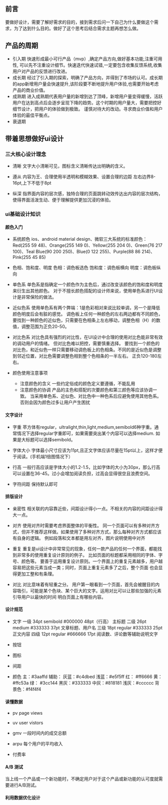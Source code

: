 ## 前言
要做好设计，需要了解好需求的目的，接到需求后问一下自己为什么要做这个需求，为了达到什么目的。做好了这个思考后结合需求主题再想怎么做。

## 产品的周期
- 引入期
  快速形成最小可行产品（mvp）,确定产品方向,做好基本功能,注重可用性,
  可以先不注重设计细节。快速迭代快速试错,一定要包含收集反馈系统,收集用户对产品的反馈进行改进。
- 成长期
  经过了引入期的探索，明确了产品方向，并得到了市场的认可。成长期的app新增用户量会快速提升,该阶段要不断地提升用户体验,也需要开始考虑产品的商业价值。
- 成熟期
  进入成熟期代表用户量的新增到达了顶峰，新增用户量变得缓慢，活跃用户在达到高点后会逐步呈现下降的趋势。这个时期的用户量大，需要把控好细节设计，把用户的体验做到极致。
  谨慎对待大的改动。寻求商业价值和用户体验的最佳平衡点。
- 衰退期
  

## 带着思想做好ui设计
### 三大核心设计理念
- 清晰
文字大小清晰可见，图标含义清晰传达出明确的含义。

- 遵从
内容为王、合理使用半透明和模糊效果、设置合理的边距
左右边界8-16pt,上下不低于8pt

- 纵深
指界面内容的层次感，独特合理的页面跳转动效传达出内容的层次结构，使得界面活泼生动、便于理解提供更加沉浸的体验。

### ui基础设计知识
#### 颜色入门
- 系统颜色
ios、android material design、微软三大系统的标准颜色：
Red(255 59 48)、Orange(255 149 0)、Yellow(255 204 0)、Green(76 217 100)、Teal Blue(90 200 250)、Blue(0 122 255)、Purple(88 86 214)、Pink(255 45 85)

- 色相、饱和度、明度
色相：调色板选色
饱和度：调色板横向
明度：调色板纵向

- 单色系
单色系是指确定一个颜色作为主色后，通过改变该颜色的饱和度和明度来衍生出其他颜色。
对于不擅长颜色搭配的设计师来说，使用单色系进行UI设计是非常保险的做法。

- 近似色系
使用单色系有两个弊端：1是色彩相对来说比较单调，另一个是降低颜色明度后会有脏的感觉。
调色板上任何一种颜色的左右两边都有不同颜色，要找到一种颜色的近似色，只需要在色相条上左右移动，调整色相（H）的数值，调整范围为正负20-50。

- 对比色系
对比色具有强烈的对比性，在UI设计中合理的使用对比色能非常有效的调动用户的情绪。
但对比色难以把控，需要慎重选择。
要找到一个颜色的对比色，和近似色一样只需要移动调色板上的色相条。不同的是近似色是调整到邻近位置，对比色需要调整色相到整个色相条的一半左右。
正负120-180左右。


- 颜色使用注意事项
    - 注意颜色的含义
        一些约定俗成的颜色定义要遵循，不能乱用
    - 注意颜色的协调
        产品的主色和搭配的次要颜色和第三颜色等应该协调一致。
        当采用单色系、近似色、对比色中一种色系后应避免使用其他色系。否则会因为颜色过多让用户产生困扰


#### 文字设计
- 字重
    苹方体有regular，ultralight,thin,light,medium,semibold6种字重。通常情况下选择regular字重即可，如果需要突出某个内容可以选择medium.
如果是大标题可以选择semibold。

- 字体大小
    字体最小尺寸应该为11pt,且正文字体应该尽量在15pt以上，这样才便于阅读。(手机端1倍图情况下）

- 行高
    一般行高应该是字体大小的1.2-1.5，比如字体的大小为30px，那么行高可以设置在36-45。过小会增加阅读负担，过高会显得很空且浪费空间。

- 字符间距
    保持默认即可



#### 排版设计

- 亲密性
    相关联的内容靠近些，间距设计得小一点。不相关的内容的间距设计得大一点。


- 对齐
    使用对齐时需要考虑界面整体的平衡性。
    同一个页面可以有多种对齐方式，但并不推荐这样做。如果使用了多种对齐方式，那么每种对齐方式都应该有自身的逻辑。
    例如段落和文本都是用左对齐，图片说明使用中对齐

- 重复
    重复是ui设计中非常常见的现象，任何一款产品的任何一个界面，都能找到非常多的使用重复设计原则的例子。
    比如页面的标题都采用相同的字体、字号、颜色等。
    要善于运用重复设计原则。一个界面上的重复元素越多，用户越容易把这些元素当成一类；同时，页面上重复元素多了之后，整个页面
    也会显得更加工整和有条理。

- 对比
    对比意味着有轻重之分。
    用户第一眼看到一个页面，首先会被醒目的内容吸引，可能是某个色块、某个巨大的文字。运用对比可以让那些加强的元素引导用户以最快的时间
    明白页面上有哪些内容。

#### 设计规范
- 文字
    一级  34pt  semibold #000000 48pt（行高） 主标题
    二级  26pt  medium   #333333 37pt        文章标题、用户名
    三级  18pt  regular  #333333 25pt        正文内容
    四级  12pt  regular  #666666 17pt        阅读数、评论数等辅助说明文字

- 按钮


- 图标

- 间距

- 颜色
    主：#3aaffd
    辅助：
        灰蓝：#c4dbed
        浅蓝：#e5f5ff
        红：  #ff6666
        黄：  #ffc53a
        绿：  #3cc144
        黑灰：#333333
        中灰：#818181
        浅灰：#cccccc
        背景色：#f4f4f4

#### 读懂数据
- pv
page views

- uv
user vistors

- gmv
一段时间内的成交总额

- arpu 
每个用户的平均收入

- 付费率

#### A/B 测试
当上线一个产品或一个新功能时，不确定用户对于这个产品或新功能的认可度就需要进行A/B测试。

#### 利用数据优化设计

